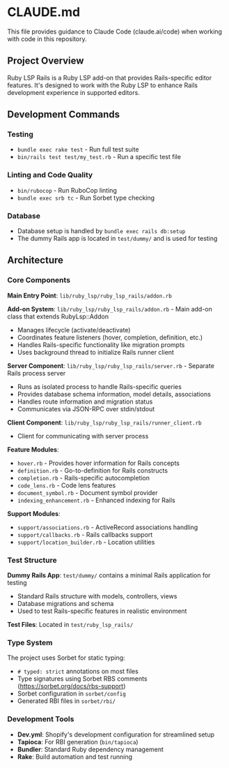 # CLAUDE.md

This file provides guidance to Claude Code (claude.ai/code) when working with code in this repository.

## Project Overview

Ruby LSP Rails is a Ruby LSP add-on that provides Rails-specific editor features. It's designed to work with the Ruby LSP to enhance Rails development experience in supported editors.

## Development Commands

### Testing
- `bundle exec rake test` - Run full test suite
- `bin/rails test test/my_test.rb` - Run a specific test file

### Linting and Code Quality
- `bin/rubocop` - Run RuboCop linting
- `bundle exec srb tc` - Run Sorbet type checking

### Database
- Database setup is handled by `bundle exec rails db:setup`
- The dummy Rails app is located in `test/dummy/` and is used for testing

## Architecture

### Core Components

**Main Entry Point**: `lib/ruby_lsp/ruby_lsp_rails/addon.rb`

**Add-on System**: `lib/ruby_lsp/ruby_lsp_rails/addon.rb` - Main add-on class that extends RubyLsp::Addon
- Manages lifecycle (activate/deactivate)
- Coordinates feature listeners (hover, completion, definition, etc.)
- Handles Rails-specific functionality like migration prompts
- Uses background thread to initialize Rails runner client

**Server Component**: `lib/ruby_lsp/ruby_lsp_rails/server.rb` - Separate Rails process server
- Runs as isolated process to handle Rails-specific queries
- Provides database schema information, model details, associations
- Handles route information and migration status
- Communicates via JSON-RPC over stdin/stdout

**Client Component**: `lib/ruby_lsp/ruby_lsp_rails/runner_client.rb`
- Client for communicating with server process

**Feature Modules**:
- `hover.rb` - Provides hover information for Rails concepts
- `definition.rb` - Go-to-definition for Rails constructs
- `completion.rb` - Rails-specific autocompletion
- `code_lens.rb` - Code lens features
- `document_symbol.rb` - Document symbol provider
- `indexing_enhancement.rb` - Enhanced indexing for Rails

**Support Modules**:
- `support/associations.rb` - ActiveRecord associations handling
- `support/callbacks.rb` - Rails callbacks support
- `support/location_builder.rb` - Location utilities

### Test Structure

**Dummy Rails App**: `test/dummy/` contains a minimal Rails application for testing
- Standard Rails structure with models, controllers, views
- Database migrations and schema
- Used to test Rails-specific features in realistic environment

**Test Files**: Located in `test/ruby_lsp_rails/`

### Type System

The project uses Sorbet for static typing:
- `# typed: strict` annotations on most files
- Type signatures using Sorbet RBS comments (https://sorbet.org/docs/rbs-support)
- Sorbet configuration in `sorbet/config`
- Generated RBI files in `sorbet/rbi/`

### Development Tools

- **Dev.yml**: Shopify's development configuration for streamlined setup
- **Tapioca**: For RBI generation (`bin/tapioca`)
- **Bundler**: Standard Ruby dependency management
- **Rake**: Build automation and test running
